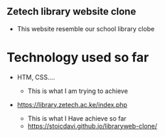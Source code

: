 ## Zetech library website clone
- This website resemble our school library clobe

# Technology used so far
- HTM, CSS....

  - This is what I am trying to achieve
- https://library.zetech.ac.ke/index.php

    - This is what I Have achieve so far
  - https://stoicdavi.github.io/libraryweb-clone/
